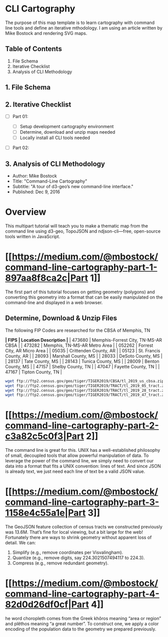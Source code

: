 # CLI Cartography

The purpose of this map template is to learn cartography
with command line tools and define an iterative 
mthodology. I am using an article written by Mike
Bostock and rendering SVG maps.

## Table of Contents

1. File Schema
2. Iterative Checklist
3. Analysis of CLI Methodology

## 1. File Schema



## 2. Iterative Checklist

* [ ] Part 01:
	* [ ] Setup development cartography environment
	* [ ] Determine, download and unzip maps needed
	* [ ] Locally install all CLI tools needed
* [ ] Part 02:


## 3. Analysis of CLI Methodology

- Author: Mike Bostock
- Title: "Command-Line Cartography"
- Subtitle:	"A tour of d3-geo’s new command-line interface."
- Published: Dec 9, 2016

# Overview

This multipart tutorial will teach you to make a thematic map
from the command line using d3-geo, TopoJSON and
ndjson-cli—free, open-source tools written in JavaScript.

# [[https://medium.com/@mbostock/command-line-cartography-part-1-897aa8f8ca2c|Part 1]]

The first part of this tutorial focuses on getting geometry
(polygons) and converting this geometry into a format that can
be easily manipulated on the command-line and displayed in a
web browser.

## Determine, Download & Unzip Files

The following FIP Codes are researched for the CBSA of Memphis, TN

**| FIPS   | Location Description                |**
| 473680 | Memphis-Forrest City, TN-MS-AR CBSA |
| 473282 | Memphis, TN-MS-AR Metro Area        |
| 052262 | Forrest City, AR Micro Area         |
| 05035  | Crittenden County, AR               |
| 05123  | St. Francis County, AR              |
| 28093  | Marshall County, MS                 |
| 28033  | DeSoto County, MS                   |
| 28137  | Tate County, MS                     |
| 28143  | Tunica County, MS                   |
| 28009  | Benton County, MS                   |
| 47157  | Shelby County, TN                   |
| 47047  | Fayette County, TN                  |
| 47167  | Tipton County, TN                   |

```bash
wget ftp://ftp2.census.gov/geo/tiger/TIGER2019/CBSA/tl_2019_us_cbsa.zip
wget ftp://ftp2.census.gov/geo/tiger/TIGER2019/TRACT/tl_2019_05_tract.zip
wget ftp://ftp2.census.gov/geo/tiger/TIGER2019/TRACT/tl_2019_28_tract.zip
wget ftp://ftp2.census.gov/geo/tiger/TIGER2019/TRACT/tl_2019_47_tract.zip
```




# [[https://medium.com/@mbostock/command-line-cartography-part-2-c3a82c5c0f3|Part 2]]

The command line is great for this. UNIX has a
well-established philosophy of small, decoupled tools that
allow powerful manipulation of data. To leverage the power of
the command line, we simply need to convert our data into a
format that fits a UNIX convention: lines of text. And since
JSON is already text, we just need each line of text be a
valid JSON value.

# [[https://medium.com/@mbostock/command-line-cartography-part-3-1158e4c55a1e|Part 3]]

The GeoJSON feature collection of census tracts we constructed
previously was 13.6M. That’s fine for local viewing, but a bit
large for the web! Fortunately there are ways to shrink
geometry without apparent loss of detail. We can:

1. Simplify (e.g., remove coordinates per Visvalingham).
2. Quantize (e.g., remove digits, say 224.3021507494117 to 224.3).
3. Compress (e.g., remove redundant geometry).
			
# [[https://medium.com/@mbostock/command-line-cartography-part-4-82d0d26df0cf|Part 4]]

he word choropleth comes from the Greek khôros meaning “area
or region” and plêthos meaning “a great number”. To construct
one, we apply a color encoding of the population data to the
geometry we prepared previously.



